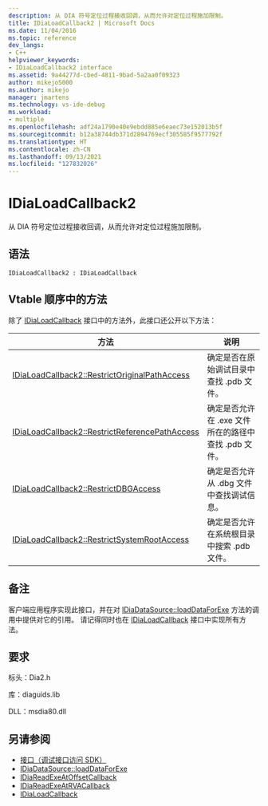 ```yaml
---
description: 从 DIA 符号定位过程接收回调，从而允许对定位过程施加限制。
title: IDiaLoadCallback2 | Microsoft Docs
ms.date: 11/04/2016
ms.topic: reference
dev_langs:
- C++
helpviewer_keywords:
- IDiaLoadCallback2 interface
ms.assetid: 9a44277d-cbed-4811-9bad-5a2aa0f09323
author: mikejo5000
ms.author: mikejo
manager: jmartens
ms.technology: vs-ide-debug
ms.workload:
- multiple
ms.openlocfilehash: adf24a1790e40e9ebdd885e6eaec73e152013b5f
ms.sourcegitcommit: b12a38744db371d2894769ecf305585f9577792f
ms.translationtype: HT
ms.contentlocale: zh-CN
ms.lasthandoff: 09/13/2021
ms.locfileid: "127832026"
---
```

# <a name="idialoadcallback2"></a>IDiaLoadCallback2
从 DIA 符号定位过程接收回调，从而允许对定位过程施加限制。

## <a name="syntax"></a>语法

```
IDiaLoadCallback2 : IDiaLoadCallback
```

## <a name="methods-in-vtable-order"></a>Vtable 顺序中的方法
 除了 [IDiaLoadCallback](../../debugger/debug-interface-access/idialoadcallback.md) 接口中的方法外，此接口还公开以下方法：

|方法|说明|
|------------|-----------------|
|[IDiaLoadCallback2::RestrictOriginalPathAccess](../../debugger/debug-interface-access/idialoadcallback2-restrictoriginalpathaccess.md)|确定是否在原始调试目录中查找 .pdb 文件。|
|[IDiaLoadCallback2::RestrictReferencePathAccess](../../debugger/debug-interface-access/idialoadcallback2-restrictreferencepathaccess.md)|确定是否允许在 .exe 文件所在的路径中查找 .pdb 文件。|
|[IDiaLoadCallback2::RestrictDBGAccess](../../debugger/debug-interface-access/idialoadcallback2-restrictdbgaccess.md)|确定是否允许从 .dbg 文件中查找调试信息。|
|[IDiaLoadCallback2::RestrictSystemRootAccess](../../debugger/debug-interface-access/idialoadcallback2-restrictsystemrootaccess.md)|确定是否允许在系统根目录中搜索 .pdb 文件。|

## <a name="remarks"></a>备注
 客户端应用程序实现此接口，并在对 [IDiaDataSource::loadDataForExe](../../debugger/debug-interface-access/idiadatasource-loaddataforexe.md) 方法的调用中提供对它的引用。 请记得同时也在 [IDiaLoadCallback](../../debugger/debug-interface-access/idialoadcallback.md) 接口中实现所有方法。

## <a name="requirements"></a>要求
 标头：Dia2.h

 库：diaguids.lib

 DLL：msdia80.dll

## <a name="see-also"></a>另请参阅
- [接口（调试接口访问 SDK）](../../debugger/debug-interface-access/interfaces-debug-interface-access-sdk.md)
- [IDiaDataSource::loadDataForExe](../../debugger/debug-interface-access/idiadatasource-loaddataforexe.md)
- [IDiaReadExeAtOffsetCallback](../../debugger/debug-interface-access/idiareadexeatoffsetcallback.md)
- [IDiaReadExeAtRVACallback](../../debugger/debug-interface-access/idiareadexeatrvacallback.md)
- [IDiaLoadCallback](../../debugger/debug-interface-access/idialoadcallback.md)
